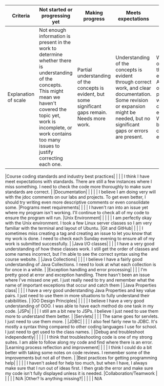 | Criteria | Not started or progressing yet | Making progress | Meets expectations | Exemplary
|---|----|-----|----|----|
| Explanation of scale | Not enough information is present in the work to determine whether there is understanding of the concepts. This might mean we haven't covered the topic yet, work is incomplete, or work contains too many issues to justify correcting each one. | Partial understanding of the concepts is evident, but some significant gaps remain. Needs more work. | Understanding of the concepts is evident through correct work, and clear documentation. Some revision or expansion might be needed, but no significant gaps or errors are present.| Work meets or exeeds the expectations. A high level of proficiency with the concepts is evident. Work could be used as a classroom example.|

|Course coding standards and industry best practices|  |  |  | I think I have meet expectations with standards. There
 are still a few instances where I miss something. I need to check the code more thoroughly to make sure standards are
 correct. |
|Documentation|  |  |  |  | I believe I am doing very will with the jdoc comments on our labs and projects. To get
 even better, I should try writing even more descriptive comments or even consolidate some.
|Programs meet requirements| | | | I haven't ran into an issue yet where my program isn't working. I'll continue to 
 check all of my code to ensure the program will run.
|Unix Environment|  |  |  |  | I am perfectly okay with the Unix environment. I took a few Linux server classes
 so I am very familiar with the terminal and layout of Ubuntu.
|Git and GitHub|  |  |  | I sometimes miss creating a tag and creating an issue to let you know that my work is done. I need to check each Sunday evening to ensure all of my work is submitted successfully. |
|Java I/O classes|  |  |  | I have a very good understanding of how these classes work. I still get the order of classes and some names incorrect, but I'm able to see the correct syntax using the course website. |
|Java Collections|  |  |  | I believe I have a fairly good understanding of Java Collections. I need to look at what each
 collection is for once in a while. |
|Exception handling and error processing|  |  |  | I'm pretty good at error and exception handling. There hasn't been an issue where I've missed one yet. I just really need to try and remember what the name of important exceptions that occur and catch them |
|Java Properties class|  |  |  | I have a very good understanding Java Properties and key value pairs. I just need to use them in more situations to fully understand their cabibilities. |
|OO Design Principles|  |  |  |  | I believe I have a very good understanding of OOO. I was able to have each method do one task in my code.
|JSPs|  |  |  | I still am a bit new to JSPs. I believe I just need to use them more to understand them better. |
|Servlets|  |  |  | The same goes for servlets. I just need to use them more. |
|JDBC|  |  |  | I also feel fairly new to JDBC. It's mostly a syntax thing compared to other coding languages I use for school. I just need to get used to the class names. |
|Debug and troubleshoot independently|  |  |  |  | I think that troubleshooting code is one of my strong suites. I am able to follow along my code and find where there is an error.
|Learning process reflection and improvement|  |  |  | I think I could do a bit better with taking some notes on code reviews. I remember some of the improvements but not all of them. |
|Best practices for getting programming help| | | | | I haven't asked for help too much, but when I have, I always make sure that I run out of ideas first. I then grab the error and make sure my code isn't fully displayed unless it is needed.
|Collaboration/Teamwork | | | | | N/A
|Other? Is anything missing?|  |  |  |  | N/A
